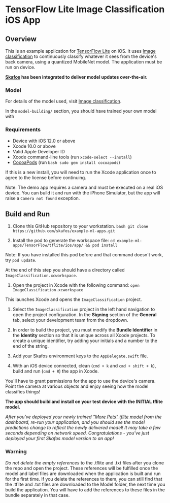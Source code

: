 # TensorFlow Lite Image Classification iOS App

## Overview
This is an example application for [TensorFlow Lite](https://tensorflow.org/lite)
on iOS. It uses [Image classification](https://www.tensorflow.org/lite/models/image_classification/overview)
to continuously classify whatever it sees from the device's back camera, using
a quantized MobileNet model. The application must be run on device.

**[Skafos](https://skafos.ai) has been integrated to deliver model updates over-the-air.**

### Model
For details of the model used, visit [Image classification](https://www.tensorflow.org/lite/models/image_classification/overview).

In the `model-building/` section, you should have trained your own model with

### Requirements

*   Device with iOS 12.0 or above
*   Xcode 10.0 or above
*   Valid Apple Developer ID
*   Xcode command-line tools (run `xcode-select --install`)
*   [CocoaPods](https://cocoapods.org/) (run `bash sudo gem install cocoapods`)

If this is a new install, you will need to run the Xcode application once to
agree to the license before continuing.

Note: The demo app requires a camera and must be executed on a real iOS device.
You can build it and run with the iPhone Simulator, but the app will raise a
`Camera not found` exception.

## Build and Run

1.  Clone this GitHub repository to your workstation. `bash git clone
    https://github.com/skafos/example-ml-apps.git`

2.  Install the pod to generate the workspace file: `cd
    example-ml-apps/TensorFlow/tflite/ios/app/ && pod install`

Note: If you have installed this pod before and that command doesn't work, try
`pod update`.

At the end of this step you should have a directory called
`ImageClassification.xcworkspace`.

1.  Open the project in Xcode with the following command: `open
    ImageClassification.xcworkspace`

This launches Xcode and opens the `ImageClassification` project.

1.  Select the `ImageClassification` project in the left hand navigation to open
    the project configuration. In the **Signing** section of the **General**
    tab, select your development team from the dropdown.

2.  In order to build the project, you must modify the **Bundle Identifier** in
    the **Identity** section so that it is unique across all Xcode projects. To
    create a unique identifier, try adding your initials and a number to the end
    of the string.

3. Add your Skafos environment keys to the `AppDelegate.swift` file.

4. With an iOS device connected, clean (`cmd + k` and `cmd + shift + k`),
build and run (`cmd + R`) the app in Xcode.

You'll have to grant permissions for the app to use the device's camera. Point
the camera at various objects and enjoy seeing how the model classifies things!

**The app should build and install on your test device with the INITIAL tflite model.**

*After you've deployed your newly trained ["More Pets" tflite model](https://github.com/skafos/example-ml-apps/blob/master/TensorFlow/tflite/ios/model-building/more_pets_tflite.ipynb) from the dashboard, re-run your application, and you should see the model predictions change to reflect the newly delivered model! It may take a few seconds depending on network speed. Congratulations - you've just deployed your first Skafos model version to an app!*

### Warning
_Do not delete the empty references_ to the .tflite and .txt files after you
clone the repo and open the project. These references will be fulfilled once the
model and label files are downloaded when the application is built and run for
the first time. If you delete the references to them, you can still find that
the .tflite and .txt files are downloaded to the Model folder, the next time you
build the application. You will have to add the references to these files in the
bundle separately in that case.
